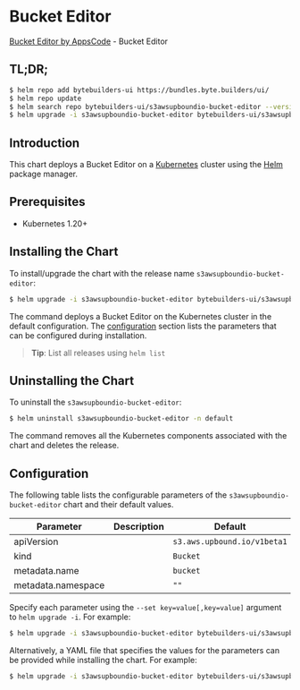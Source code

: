 # Bucket Editor

[Bucket Editor by AppsCode](https://byte.builders) - Bucket Editor

## TL;DR;

```bash
$ helm repo add bytebuilders-ui https://bundles.byte.builders/ui/
$ helm repo update
$ helm search repo bytebuilders-ui/s3awsupboundio-bucket-editor --version=v0.4.18
$ helm upgrade -i s3awsupboundio-bucket-editor bytebuilders-ui/s3awsupboundio-bucket-editor -n default --create-namespace --version=v0.4.18
```

## Introduction

This chart deploys a Bucket Editor on a [Kubernetes](http://kubernetes.io) cluster using the [Helm](https://helm.sh) package manager.

## Prerequisites

- Kubernetes 1.20+

## Installing the Chart

To install/upgrade the chart with the release name `s3awsupboundio-bucket-editor`:

```bash
$ helm upgrade -i s3awsupboundio-bucket-editor bytebuilders-ui/s3awsupboundio-bucket-editor -n default --create-namespace --version=v0.4.18
```

The command deploys a Bucket Editor on the Kubernetes cluster in the default configuration. The [configuration](#configuration) section lists the parameters that can be configured during installation.

> **Tip**: List all releases using `helm list`

## Uninstalling the Chart

To uninstall the `s3awsupboundio-bucket-editor`:

```bash
$ helm uninstall s3awsupboundio-bucket-editor -n default
```

The command removes all the Kubernetes components associated with the chart and deletes the release.

## Configuration

The following table lists the configurable parameters of the `s3awsupboundio-bucket-editor` chart and their default values.

|     Parameter      | Description |                Default                 |
|--------------------|-------------|----------------------------------------|
| apiVersion         |             | <code>s3.aws.upbound.io/v1beta1</code> |
| kind               |             | <code>Bucket</code>                    |
| metadata.name      |             | <code>bucket</code>                    |
| metadata.namespace |             | <code>""</code>                        |


Specify each parameter using the `--set key=value[,key=value]` argument to `helm upgrade -i`. For example:

```bash
$ helm upgrade -i s3awsupboundio-bucket-editor bytebuilders-ui/s3awsupboundio-bucket-editor -n default --create-namespace --version=v0.4.18 --set apiVersion=s3.aws.upbound.io/v1beta1
```

Alternatively, a YAML file that specifies the values for the parameters can be provided while
installing the chart. For example:

```bash
$ helm upgrade -i s3awsupboundio-bucket-editor bytebuilders-ui/s3awsupboundio-bucket-editor -n default --create-namespace --version=v0.4.18 --values values.yaml
```
